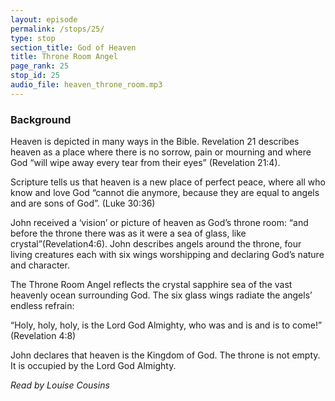 ```yaml
---
layout: episode
permalink: /stops/25/
type: stop
section_title: God of Heaven
title: Throne Room Angel
page_rank: 25
stop_id: 25
audio_file: heaven_throne_room.mp3
---
```


### Background

Heaven is depicted in many ways in the Bible.  Revelation 21 describes heaven as a place where there is no sorrow, pain or mourning and where God “will wipe away every tear from their eyes” (Revelation 21:4).  

Scripture tells us that heaven is a new place of perfect peace, where all who know and love God “cannot die anymore, because they are equal to angels and are sons of God”. (Luke 30:36)

John received a ‘vision’ or picture of heaven as God’s throne room: “and before the throne there was as it were a sea of glass, like crystal”(Revelation4:6).  John describes angels around the throne, four living creatures each with six wings worshipping and declaring God’s nature and character.

The Throne Room Angel reflects the crystal sapphire sea of the vast heavenly ocean surrounding God.  The six glass wings radiate the angels’ endless refrain: 

“Holy, holy, holy, is the Lord God Almighty, who was and is and is to come!”  (Revelation 4:8)

John declares that heaven is the Kingdom of God.  The throne is not empty.  It is occupied by the Lord God Almighty.

_Read by Louise Cousins_
